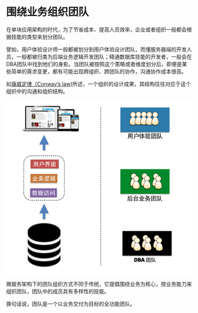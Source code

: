 # 围绕业务组织团队

在单块应用架构的时代，为了节省成本、提高人员效率，企业或者组织一般都会根据技能的类型来划分团队。

譬如，用户体验设计师一般都被划分到用户体验设计团队，而懂服务器端的开发人员，一般都被归类为后端业务逻辑开发团队；精通数据库技能的开发者，一般会在DBA团队中找到他们的身影。当团队被按照这个策略或者维度划分后，即便是某些简单的需求变更，都有可能出现跨组织、跨团队的协作，沟通协作成本很高。
  
如[康威定律（Conway’s law)](http://en.wikipedia.org/wiki/Conway's_law)所述，一个组织的设计成果，其结构往往对应于这个组织中的沟通和组织结构。

<img src="images/build-team-aroud-business-800-600.png" />

微服务架构下的团队组织方式不同于传统，它提倡围绕业务为核心，按业务能力来组织团队，团队中的成员具有多样性的技能。

换句话说，团队是一个以业务交付为目标的全功能团队。
